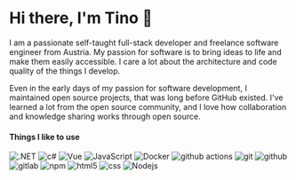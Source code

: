 # Hi there, I'm Tino 👋

I am a passionate self-taught full-stack developer and freelance software engineer from Austria. My passion for software is to bring ideas to life and make them easily accessible. I care a lot about the architecture and code quality of the things I develop.

Even in the early days of my passion for software development, I maintained open source projects, that was long before GitHub existed. I've learned a lot from the open source community, and I love how collaboration and knowledge sharing works through open source.

#### Things I like to use
<p>
  <img alt=".NET" src="https://img.shields.io/badge/-Net-783bd2?style=for-the-badge&logo=dotnet&logoColor=white" />
  <img alt="c#" src="https://img.shields.io/badge/-csharp-783bd2?style=for-the-badge&logo=csharp&logoColor=white" />
  <img alt="Vue" src="https://img.shields.io/badge/-Vue-41b883?style=for-the-badge&logo=vue.js&logoColor=white" />
  <img alt="JavaScript" src="https://img.shields.io/badge/-JavaScript-F7DF1E?style=for-the-badge&logo=javascript&logoColor=black" />
  <img alt="Docker" src="https://img.shields.io/badge/-Docker-46a2f1?style=for-the-badge&logo=docker&logoColor=white" />
  <img alt="github actions" src="https://img.shields.io/badge/-Github_Actions-2088FF?style=for-the-badge&logo=github-actions&logoColor=white" />
  <img alt="git" src="https://img.shields.io/badge/-Git-F05032?style=for-the-badge&logo=git&logoColor=white" />
  <img alt="github" src="https://img.shields.io/badge/-Github-333333?style=for-the-badge&logo=github&logoColor=white" />
  <img alt="gitlab" src="https://img.shields.io/badge/-Gitlab-FCA326?style=for-the-badge&logo=gitlab&logoColor=white" />
  <img alt="npm" src="https://img.shields.io/badge/-NPM-CB3837?style=for-the-badge&logo=npm&logoColor=white" />
  <img alt="html5" src="https://img.shields.io/badge/-HTML5-E34F26?style=for-the-badge&logo=html5&logoColor=white" />
  <img alt="css" src="https://img.shields.io/badge/-css-2965f1?style=for-the-badge&logo=css3&logoColor=white" />
  <img alt="Nodejs" src="https://img.shields.io/badge/-Nodejs-43853d?style=for-the-badge&logo=Node.js&logoColor=white" />
</p>

